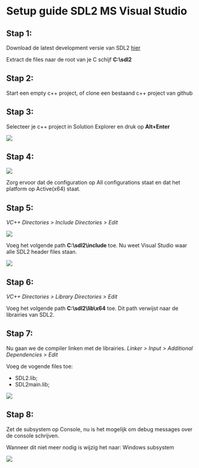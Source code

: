 # Setup guide SDL2 MS Visual Studio 
## Stap 1:
Download de latest development versie van SDL2 [hier](http://libsdl.org/download-2.0.php)

Extract de files naar de root van je C schijf **C:\sdl2**
## Stap 2:
Start een empty c++ project, of clone een bestaand c++ project van github
## Stap 3:
Selecteer je c++ project in Solution Explorer en druk op **Alt+Enter**

![](https://i.imgur.com/n0CO9du.png)

## Stap 4: 

![](https://i.imgur.com/mXb19x0.png)

Zorg ervoor dat de configuration op All configurations staat en dat het platform op Active(x64) staat.

## Stap 5:
_VC++ Directories > Include Directories > Edit_

![](https://i.gyazo.com/7e8bc9f7589bee8406efb2c9d85dd3e2.png)

Voeg het volgende path **C:\sdl2\include** toe. Nu weet Visual Studio waar alle SDL2 header files staan.

![](https://i.gyazo.com/0cd7912745a57471feca6eca48e73be8.png)

## Stap 6:
_VC++ Directories > Library Directories > Edit_

Voeg het volgende path **C:\sdl2\lib\x64** toe. Dit path verwijst naar de librairies van SDL2.

## Stap 7:
Nu gaan we de compiler linken met de librairies.
_Linker > Input > Additional Dependencies > Edit_

Voeg de vogende files toe:

* SDL2.lib;
* SDL2main.lib;

![](https://i.gyazo.com/2595677a9517153413bad82104370d2a.png)

## Stap 8:

Zet de subsystem op Console, nu is het mogelijk om debug messages over de console schrijven.

Wanneer dit niet meer nodig is wijzig het naar: Windows subsystem

![](https://i.gyazo.com/9788931b67d8126147714ae653e645c6.png)



